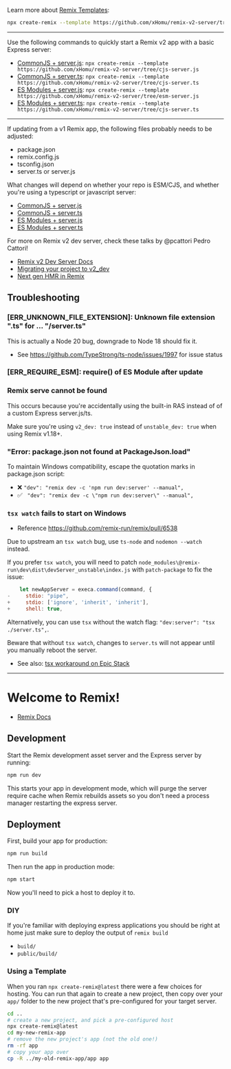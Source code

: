 Learn more about [Remix Templates](https://remix.run/docs/en/main/guides/templates):

```sh
npx create-remix --template https://github.com/xHomu/remix-v2-server/tree/cjs-server.js
```

---

Use the following commands to quickly start a Remix v2 app with a basic Express server:

- [CommonJS + server.js](https://github.com/xHomu/remix-v2-server/tree/cjs-server.js): `npx create-remix --template https://github.com/xHomu/remix-v2-server/tree/cjs-server.js`
- [CommonJS + server.ts](https://github.com/xHomu/remix-v2-server/tree/cjs-server.ts): `npx create-remix --template https://github.com/xHomu/remix-v2-server/tree/cjs-server.ts`
- [ES Modules + server.js](https://github.com/xHomu/remix-v2-server/tree/esm-server.js): `npx create-remix --template https://github.com/xHomu/remix-v2-server/tree/esm-server.js`
- [ES Modules + server.ts](https://github.com/xHomu/remix-v2-server/tree/cjs-server.ts): `npx create-remix --template https://github.com/xHomu/remix-v2-server/tree/cjs-server.ts`

---

If updating from a v1 Remix app, the following files probably needs to be adjusted:

- package.json
- remix.config.js
- tsconfig.json
- server.ts or server.js

What changes will depend on whether your repo is ESM/CJS, and whether you're using a typescript or javascript server:

- [CommonJS + server.js](https://github.com/xHomu/remix-v2-server/compare/afb226b3e55f3f0d7f6dce0af0252df57fda186f..cjs-server.js)
- [CommonJS + server.ts](https://github.com/xHomu/remix-v2-server/compare/f775b2caf405834176cbd76c400f74f45a88e99b..cjs-server.ts)
- [ES Modules + server.js](https://github.com/xHomu/remix-v2-server/compare/8119a735e73b0716cbaeab53dac5adf58d14278e..esm-server.js)
- [ES Modules + server.ts](https://github.com/xHomu/remix-v2-server/compare/8fd862f9d23ea308d7359e0917e6aa1e4a1ef691..esm-server.ts)

For more on Remix v2 dev server, check these talks by @pcattori Pedro Cattori!

- [Remix v2 Dev Server Docs](https://remix.run/docs/en/main/other-api/dev-v2)
- [Migrating your project to v2_dev](https://www.youtube.com/watch?v=6jTL8GGbIuc)
- [Next gen HMR in Remix](https://www.youtube.com/watch?v=79M4vYZi-po)

## Troubleshooting

### [ERR_UNKNOWN_FILE_EXTENSION]: Unknown file extension ".ts" for ... "/server.ts"

This is actually a Node 20 bug, downgrade to Node 18 should fix it.

- See https://github.com/TypeStrong/ts-node/issues/1997 for issue status

### [ERR_REQUIRE_ESM]: require() of ES Module after update

### Remix serve cannot be found

This occurs because you're accidentally using the built-in RAS instead of of a custom Express server.js/ts.

Make sure you're using `v2_dev: true` instead of `unstable_dev: true` when using Remix v1.18+.

### "Error: package.json not found at PackageJson.load"

To maintain Windows compatibility, escape the quotation marks in package.json script:

- ❌ `"dev": "remix dev -c 'npm run dev:server' --manual",`
- ✅ ` "dev": "remix dev -c \"npm run dev:server\" --manual",`

### `tsx watch` fails to start on Windows

- Reference https://github.com/remix-run/remix/pull/6538

Due to upstream an `tsx watch` bug, use `ts-node` and `nodemon --watch` instead.

If you prefer `tsx watch`, you will need to patch `node_modules\@remix-run\dev\dist\devServer_unstable\index.js` with `patch-package` to fix the issue:

```js
    let newAppServer = execa.command(command, {
-     stdio: "pipe",
+     stdio: ['ignore', 'inherit', 'inherit'],
+     shell: true,
```

Alternatively, you can use `tsx` without the watch flag: `"dev:server": "tsx ./server.ts",`.

Beware that without `tsx watch`, changes to `server.ts` will not appear until you manually reboot the server.

- See also: [tsx workaround on Epic Stack](https://github.com/epicweb-dev/epic-stack/blob/main/server/dev-server.js)

---

# Welcome to Remix!

- [Remix Docs](https://remix.run/docs)

## Development

Start the Remix development asset server and the Express server by running:

```sh
npm run dev
```

This starts your app in development mode, which will purge the server require cache when Remix rebuilds assets so you don't need a process manager restarting the express server.

## Deployment

First, build your app for production:

```sh
npm run build
```

Then run the app in production mode:

```sh
npm start
```

Now you'll need to pick a host to deploy it to.

### DIY

If you're familiar with deploying express applications you should be right at home just make sure to deploy the output of `remix build`

- `build/`
- `public/build/`

### Using a Template

When you ran `npx create-remix@latest` there were a few choices for hosting. You can run that again to create a new project, then copy over your `app/` folder to the new project that's pre-configured for your target server.

```sh
cd ..
# create a new project, and pick a pre-configured host
npx create-remix@latest
cd my-new-remix-app
# remove the new project's app (not the old one!)
rm -rf app
# copy your app over
cp -R ../my-old-remix-app/app app
```
